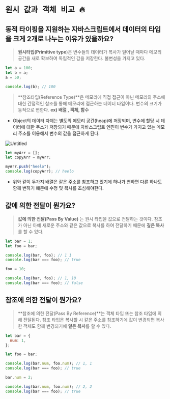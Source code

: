 # `원시 값과 객체 비교 🔥`

## 동적 타이핑을 지원하는 자바스크립트에서 데이터의 타입을 크게 2개로 나누는 이유가 있을까요?

> **원시타입(Primitive type**)은 변수들의 데이터가 복사가 일어날 때마다 메모리 공간을 새로 확보하여 독립적인 값을 저장한다. 불변성을 가지고 있다.

```jsx
let a = 100;
let b = a;
a = 50;

console.log(b); // 100
```

> **참조타입(Reference Type)**은 메모리에 직접 접근이 아닌 메모리의 주소에 대한 간접적인 참조를 통해 메모리에 접근하는 데이터 타입이다. 변수의 크기가 동적으로 변한다. **ex) 배열 , 객체, 함수**

- Object의 데이터 자체는 별도의 메모리 공간(heap)에 저장되며, 변수에 할당 시 데이터에 대한 주소가 저장되기 때문에 자바스크립트 엔진이 변수가 가지고 있는 메모리 주소를 이용해서 변수의 값을 접근하게 된다.

![Untitled](https://s3-us-west-2.amazonaws.com/secure.notion-static.com/b37f9b4d-9246-42c0-86d9-ccea5c4946da/Untitled.png)

```jsx
let myArr = [];
let copyArr = myArr;

myArr.push("heelo");
console.log(copyArr); // heelo
```

- 위와 같이 두가지 배열은 같은 주소를 참조하고 있기에 하나가 변하면 다른 하나도 함께 변하기 떄문에 수정 및 복사를 조심해야한다.

## 값에 의한 전달이 뭔가요?

> **값에 의한 전달(Pass By Value)** 는 원시 타입을 값으로 전달하는 것이다. 참조가 아닌 아예 새로운 주소와 같은 값으로 복사를 하여 전달하기 때문에 **깊은 복사**를 할 수 있다.

```jsx
let bar = 1;
let foo = bar;

console.log(bar, foo); // 1 1
console.log(bar === foo); // true

foo = 10;

console.log(bar, foo); // 1, 10
console.log(bar === foo); // false
```

## 참조에 의한 전달이 뭔가요?

> **참조에 의한 전달(Pass By Reference)**는 객체 타입 또는 참조 타입에 의해 전달된다. 참조 타입은 복사할 시 같은 주소를 참조하기에 값이 변경되면 복사한 객체도 함께 변경되기에 **얕은 복사**를 할 수 있다.

```jsx
let bar = {
  num: 1,
};

let foo = bar;

console.log(bar.num, foo.num); // 1, 1
console.log(bar === foo); // true

bar.num = 2;

console.log(bar.num, foo.num); // 2, 2
console.log(bar === foo); // true
```
